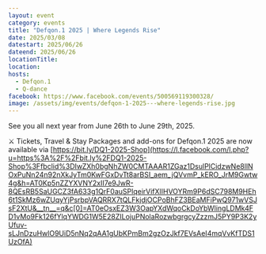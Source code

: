 ```yaml
---
layout: event
category: events
title: "Defqon.1 2025 | Where Legends Rise"
date: 2025/03/08
datestart: 2025/06/26
dateend: 2025/06/26
locationTitle:
location:
hosts:
  - Defqon.1
  - Q-dance
facebook: https://www.facebook.com/events/500569119300328/
image: /assets/img/events/defqon-1-2025---where-legends-rise.jpg
---
```


See you all next year from June 26th to June 29th, 2025.

⚔️ Tickets, Travel & Stay Packages and add-ons for Defqon.1 2025 are now available via [https://bit.ly/DQ1-2025-Shop](https://l.facebook.com/l.php?u=https%3A%2F%2Fbit.ly%2FDQ1-2025-Shop%3Ffbclid%3DIwZXh0bgNhZW0CMTAAAR1ZGaz1DsulPlCidzwNe8llNOxPuNn24n92nXkJyTm0KwFGxDvTt8arBSI_aem_jQVvmP_kERO_JrM9Gwtw4g&h=AT0Kp5nZZYXVNY2xII7e9JwR-8QEsRB5SaUGCZ3fA633g1QrF0auSPlqeirVifXlIHVOYRm9P6dSC798M9HEh6t1SkMz6wZUqyYjPsrbpVAQRRX7tQLFkjdjOCPoBhFZ3BEaMFiPwQ971wVSJsF2XtU&__tn__=q&c[0]=AT0eOsxEZ3W3OapYXdWqoCkDoYbWlingLDMk4FD1vMo9Fk126fYlqYWDG1W5E28ZILojuPNolaRozwbgrgcyZzzmJ5PY9P3K2yUfuv-sLJnDzuHwlO9UiD5nNq2qAA1gUbKPmBm2gzOzJkf7EVsAeI4mqVvKfTDS1UzOfA)
